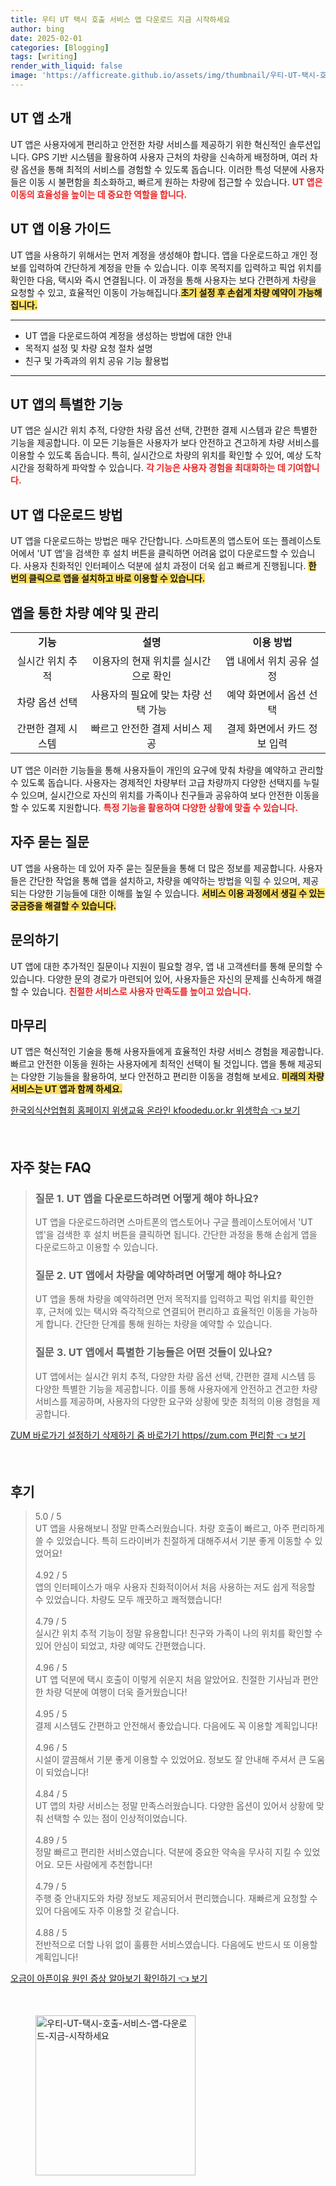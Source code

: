 ```yaml
---
title: 우티 UT 택시 호출 서비스 앱 다운로드 지금 시작하세요
author: bing
date: 2025-02-01
categories: [Blogging]
tags: [writing]
render_with_liquid: false
image: 'https://afficreate.github.io/assets/img/thumbnail/우티-UT-택시-호출-서비스-앱-다운로드-지금-시작하세요.webp'
---
```



<h2 id='UT앱소개'>UT 앱 소개</h2>

<p>UT 앱은 사용자에게 편리하고 안전한 차량 서비스를 제공하기 위한 혁신적인 솔루션입니다. GPS 기반 시스템을 활용하여 사용자 근처의 차량을 신속하게 배정하며, 여러 차량 옵션을 통해 최적의 서비스를 경험할 수 있도록 돕습니다. 이러한 특성 덕분에 사용자들은 이동 시 불편함을 최소화하고, 빠르게 원하는 차량에 접근할 수 있습니다. <b><span style="color: #ee2323;">UT 앱은 이동의 효율성을 높이는 데 중요한 역할을 합니다.</span></b></p>

<h2 id='UT앱이용가이드'>UT 앱 이용 가이드</h2>

<p>UT 앱을 사용하기 위해서는 먼저 계정을 생성해야 합니다. 앱을 다운로드하고 개인 정보를 입력하여 간단하게 계정을 만들 수 있습니다. 이후 목적지를 입력하고 픽업 위치를 확인한 다음, 택시와 즉시 연결됩니다. 이 과정을 통해 사용자는 보다 간편하게 차량을 요청할 수 있고, 효율적인 이동이 가능해집니다.<b><span style="background-color: #ffe066;">초기 설정 후 손쉽게 차량 예약이 가능해집니다.</span></b></p>

<hr />

<ul>
    <li>UT 앱을 다운로드하여 계정을 생성하는 방법에 대한 안내</li>
    <li>목적지 설정 및 차량 요청 절차 설명</li>
    <li>친구 및 가족과의 위치 공유 기능 활용법</li>
</ul>

<hr />

<h2 id='UT앱기능'>UT 앱의 특별한 기능</h2>

<p>UT 앱은 실시간 위치 추적, 다양한 차량 옵션 선택, 간편한 결제 시스템과 같은 특별한 기능을 제공합니다. 이 모든 기능들은 사용자가 보다 안전하고 견고하게 차량 서비스를 이용할 수 있도록 돕습니다. 특히, 실시간으로 차량의 위치를 확인할 수 있어, 예상 도착 시간을 정확하게 파악할 수 있습니다. <b><span style="color: #ee2323;">각 기능은 사용자 경험을 최대화하는 데 기여합니다.</span></b></p>

<h2 id='UT앱다운로드'>UT 앱 다운로드 방법</h2>

<p>UT 앱을 다운로드하는 방법은 매우 간단합니다. 스마트폰의 앱스토어 또는 플레이스토어에서 'UT 앱'을 검색한 후 설치 버튼을 클릭하면 어려움 없이 다운로드할 수 있습니다. 사용자 친화적인 인터페이스 덕분에 설치 과정이 더욱 쉽고 빠르게 진행됩니다. <b><span style="background-color: #ffe066;">한 번의 클릭으로 앱을 설치하고 바로 이용할 수 있습니다.</span></b></p>

<h2 id='차량예약및관리'>앱을 통한 차량 예약 및 관리</h2>

<table>
    <tr>
        <td style="text-align: center; height: 17px;"><b>기능</b></td>
        <td style="text-align: center; height: 17px;"><b>설명</b></td>
        <td style="text-align: center; height: 17px;"><b>이용 방법</b></td>
    </tr>
    <tr>
        <td style="text-align: center; height: 17px;">실시간 위치 추적</td>
        <td style="text-align: center; height: 17px;">이용자의 현재 위치를 실시간으로 확인</td>
        <td style="text-align: center; height: 17px;">앱 내에서 위치 공유 설정</td>
    </tr>
    <tr>
        <td style="text-align: center; height: 17px;">차량 옵션 선택</td>
        <td style="text-align: center; height: 17px;">사용자의 필요에 맞는 차량 선택 가능</td>
        <td style="text-align: center; height: 17px;">예약 화면에서 옵션 선택</td>
    </tr>
    <tr>
        <td style="text-align: center; height: 17px;">간편한 결제 시스템</td>
        <td style="text-align: center; height: 17px;">빠르고 안전한 결제 서비스 제공</td>
        <td style="text-align: center; height: 17px;">결제 화면에서 카드 정보 입력</td>
    </tr>
</table>

<p>UT 앱은 이러한 기능들을 통해 사용자들이 개인의 요구에 맞춰 차량을 예약하고 관리할 수 있도록 돕습니다. 사용자는 경제적인 차량부터 고급 차량까지 다양한 선택지를 누릴 수 있으며, 실시간으로 자신의 위치를 가족이나 친구들과 공유하여 보다 안전한 이동을 할 수 있도록 지원합니다. <b><span style="color: #ee2323;">특정 기능을 활용하여 다양한 상황에 맞출 수 있습니다.</span></b></p>

<h2 id='자주묻는질문'>자주 묻는 질문</h2>

<p>UT 앱을 사용하는 데 있어 자주 묻는 질문들을 통해 더 많은 정보를 제공합니다. 사용자들은 간단한 작업을 통해 앱을 설치하고, 차량을 예약하는 방법을 익힐 수 있으며, 제공되는 다양한 기능들에 대한 이해를 높일 수 있습니다. <b><span style="background-color: #ffe066;">서비스 이용 과정에서 생길 수 있는 궁금증을 해결할 수 있습니다.</span></b></p>

<h2 id='문의하기'>문의하기</h2>

<p>UT 앱에 대한 추가적인 질문이나 지원이 필요할 경우, 앱 내 고객센터를 통해 문의할 수 있습니다. 다양한 문의 경로가 마련되어 있어, 사용자들은 자신의 문제를 신속하게 해결할 수 있습니다. <b><span style="color: #ee2323;">친절한 서비스로 사용자 만족도를 높이고 있습니다.</span></b></p>

<h2 id='마무리'>마무리</h2>

<p>UT 앱은 혁신적인 기술을 통해 사용자들에게 효율적인 차량 서비스 경험을 제공합니다. 빠르고 안전한 이동을 원하는 사용자에게 최적인 선택이 될 것입니다. 앱을 통해 제공되는 다양한 기능들을 활용하여, 보다 안전하고 편리한 이동을 경험해 보세요. <b><span style="background-color: #ffe066;">미래의 차량 서비스는 UT 앱과 함께 하세요.</span></b></p>


<p><a class="click-button" title="한국외식산업협회 홈페이지 위생교육 온라인 kfoodedu.or.kr 위생학습" href="https://afficreate.github.io/posts/%ED%95%9C%EA%B5%AD%EC%99%B8%EC%8B%9D%EC%82%B0%EC%97%85%ED%98%91%ED%9A%8C-%ED%99%88%ED%8E%98%EC%9D%B4%EC%A7%80-%EC%9C%84%EC%83%9D%EA%B5%90%EC%9C%A1-%EC%98%A8%EB%9D%BC%EC%9D%B8-kfoodedu.or.kr-%EC%9C%84%EC%83%9D%ED%95%99%EC%8A%B5/" rel="dofollow">한국외식산업협회 홈페이지 위생교육 온라인 kfoodedu.or.kr 위생학습 👈 보기</a></p><br>
<h2 id='자주_찾는_FAQ'>자주 찾는 FAQ</h2>
<div itemscope="" itemtype="https://schema.org/FAQPage"> 
<blockquote> 
<div itemscope="" itemprop="mainEntity" itemtype="https://schema.org/Question"> 
<h3 itemprop="name">질문 1. UT 앱을 다운로드하려면 어떻게 해야 하나요?</h3> 
<div itemscope="" itemprop="acceptedAnswer" itemtype="https://schema.org/Answer"> 
<span itemprop="text"> 
<p>UT 앱을 다운로드하려면 스마트폰의 앱스토어나 구글 플레이스토어에서 'UT 앱'을 검색한 후 설치 버튼을 클릭하면 됩니다. 간단한 과정을 통해 손쉽게 앱을 다운로드하고 이용할 수 있습니다.</p> 
</span> 
</div> 
</div> 

<div itemscope="" itemprop="mainEntity" itemtype="https://schema.org/Question"> 
<h3 itemprop="name">질문 2. UT 앱에서 차량을 예약하려면 어떻게 해야 하나요?</h3> 
<div itemscope="" itemprop="acceptedAnswer" itemtype="https://schema.org/Answer"> 
<span itemprop="text"> 
<p>UT 앱을 통해 차량을 예약하려면 먼저 목적지를 입력하고 픽업 위치를 확인한 후, 근처에 있는 택시와 즉각적으로 연결되어 편리하고 효율적인 이동을 가능하게 합니다. 간단한 단계를 통해 원하는 차량을 예약할 수 있습니다.</p> 
</span> 
</div> 
</div> 

<div itemscope="" itemprop="mainEntity" itemtype="https://schema.org/Question"> 
<h3 itemprop="name">질문 3. UT 앱에서 특별한 기능들은 어떤 것들이 있나요?</h3> 
<div itemscope="" itemprop="acceptedAnswer" itemtype="https://schema.org/Answer"> 
<span itemprop="text"> 
<p>UT 앱에서는 실시간 위치 추적, 다양한 차량 옵션 선택, 간편한 결제 시스템 등 다양한 특별한 기능을 제공합니다. 이를 통해 사용자에게 안전하고 견고한 차량 서비스를 제공하며, 사용자의 다양한 요구와 상황에 맞춘 최적의 이용 경험을 제공합니다.</p> 
</span> 
</div> 
</div> 
</blockquote> 
</div>
<p><a class="click-button" title="ZUM 바로가기 설정하기 삭제하기 줌 바로가기 https//zum.com 편리함" href="https://afficreate.github.io/posts/ZUM-%EB%B0%94%EB%A1%9C%EA%B0%80%EA%B8%B0-%EC%84%A4%EC%A0%95%ED%95%98%EA%B8%B0-%EC%82%AD%EC%A0%9C%ED%95%98%EA%B8%B0-%EC%A4%8C-%EB%B0%94%EB%A1%9C%EA%B0%80%EA%B8%B0-httpszum.com-%ED%8E%B8%EB%A6%AC%ED%95%A8/" rel="dofollow">ZUM 바로가기 설정하기 삭제하기 줌 바로가기 https//zum.com 편리함 👈 보기</a></p><br>
<h2 id='후기'>후기</h2>
<div itemscope itemtype="https://schema.org/Product">
  <blockquote>
  <div itemprop="review" itemscope itemtype="https://schema.org/Review">
      <div itemprop="reviewRating" itemscope itemtype="https://schema.org/Rating"> <span itemprop="ratingValue">5.0</span> / <span itemprop="bestRating">5</span> </div>
      <span itemprop="reviewBody">UT 앱을 사용해보니 정말 만족스러웠습니다. 차량 호출이 빠르고, 아주 편리하게 쓸 수 있었습니다. 특히 드라이버가 친절하게 대해주셔서 기분 좋게 이동할 수 있었어요!</span>
  </div>
  <br>
  <div itemprop="review" itemscope itemtype="https://schema.org/Review">
      <div itemprop="reviewRating" itemscope itemtype="https://schema.org/Rating"> <span itemprop="ratingValue">4.92</span> / <span itemprop="bestRating">5</span> </div>
      <span itemprop="reviewBody">앱의 인터페이스가 매우 사용자 친화적이어서 처음 사용하는 저도 쉽게 적응할 수 있었습니다. 차량도 모두 깨끗하고 쾌적했습니다!</span>
  </div>
  <br>
  <div itemprop="review" itemscope itemtype="https://schema.org/Review">
      <div itemprop="reviewRating" itemscope itemtype="https://schema.org/Rating"> <span itemprop="ratingValue">4.79</span> / <span itemprop="bestRating">5</span> </div>
      <span itemprop="reviewBody">실시간 위치 추적 기능이 정말 유용합니다! 친구와 가족이 나의 위치를 확인할 수 있어 안심이 되었고, 차량 예약도 간편했습니다.</span>
  </div>
  <br>
  <div itemprop="review" itemscope itemtype="https://schema.org/Review">
      <div itemprop="reviewRating" itemscope itemtype="https://schema.org/Rating"> <span itemprop="ratingValue">4.96</span> / <span itemprop="bestRating">5</span> </div>
      <span itemprop="reviewBody">UT 앱 덕분에 택시 호출이 이렇게 쉬운지 처음 알았어요. 친절한 기사님과 편안한 차량 덕분에 여행이 더욱 즐거웠습니다!</span>
  </div>
  <br>
  <div itemprop="review" itemscope itemtype="https://schema.org/Review">
      <div itemprop="reviewRating" itemscope itemtype="https://schema.org/Rating"> <span itemprop="ratingValue">4.95</span> / <span itemprop="bestRating">5</span> </div>
      <span itemprop="reviewBody">결제 시스템도 간편하고 안전해서 좋았습니다. 다음에도 꼭 이용할 계획입니다!</span>
  </div>
  <br>
  <div itemprop="review" itemscope itemtype="https://schema.org/Review">
      <div itemprop="reviewRating" itemscope itemtype="https://schema.org/Rating"> <span itemprop="ratingValue">4.96</span> / <span itemprop="bestRating">5</span> </div>
      <span itemprop="reviewBody">시설이 깔끔해서 기분 좋게 이용할 수 있었어요. 정보도 잘 안내해 주셔서 큰 도움이 되었습니다!</span>
  </div>
  <br>
  <div itemprop="review" itemscope itemtype="https://schema.org/Review">
      <div itemprop="reviewRating" itemscope itemtype="https://schema.org/Rating"> <span itemprop="ratingValue">4.84</span> / <span itemprop="bestRating">5</span> </div>
      <span itemprop="reviewBody">UT 앱의 차량 서비스는 정말 만족스러웠습니다. 다양한 옵션이 있어서 상황에 맞춰 선택할 수 있는 점이 인상적이었습니다.</span>
  </div>
  <br>
  <div itemprop="review" itemscope itemtype="https://schema.org/Review">
      <div itemprop="reviewRating" itemscope itemtype="https://schema.org/Rating"> <span itemprop="ratingValue">4.89</span> / <span itemprop="bestRating">5</span> </div>
      <span itemprop="reviewBody">정말 빠르고 편리한 서비스였습니다. 덕분에 중요한 약속을 무사히 지킬 수 있었어요. 모든 사람에게 추천합니다!</span>
  </div>
  <br>
  <div itemprop="review" itemscope itemtype="https://schema.org/Review">
      <div itemprop="reviewRating" itemscope itemtype="https://schema.org/Rating"> <span itemprop="ratingValue">4.79</span> / <span itemprop="bestRating">5</span> </div>
      <span itemprop="reviewBody">주행 중 안내지도와 차량 정보도 제공되어서 편리했습니다. 재빠르게 요청할 수 있어 다음에도 자주 이용할 것 같습니다.</span>
  </div>
  <br>
  <div itemprop="review" itemscope itemtype="https://schema.org/Review">
      <div itemprop="reviewRating" itemscope itemtype="https://schema.org/Rating"> <span itemprop="ratingValue">4.88</span> / <span itemprop="bestRating">5</span> </div>
      <span itemprop="reviewBody">전반적으로 더할 나위 없이 훌륭한 서비스였습니다. 다음에도 반드시 또 이용할 계획입니다!</span>
  </div>
  </blockquote>
</div>
<p><a class="click-button" title="오금이 아픈이유 원인 증상 알아보기 확인하기" href="https://afficreate.github.io/posts/%EC%98%A4%EA%B8%88%EC%9D%B4-%EC%95%84%ED%94%88%EC%9D%B4%EC%9C%A0-%EC%9B%90%EC%9D%B8-%EC%A6%9D%EC%83%81-%EC%95%8C%EC%95%84%EB%B3%B4%EA%B8%B0-%ED%99%95%EC%9D%B8%ED%95%98%EA%B8%B0/" rel="dofollow">오금이 아픈이유 원인 증상 알아보기 확인하기 👈 보기</a></p><br>
<figure class="image"><img src="https://afficreate.github.io/assets/img/thumbnail/우티-UT-택시-호출-서비스-앱-다운로드-지금-시작하세요.webp" alt="우티-UT-택시-호출-서비스-앱-다운로드-지금-시작하세요" width="256" height="256"></figure>
